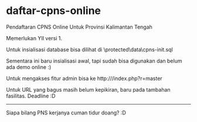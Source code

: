 daftar-cpns-online
==================

Pendaftaran CPNS Online Untuk Provinsi Kalimantan Tengah

Memerlukan YII versi 1. 

Untuk insialisasi database bisa dilihat di \protected\data\cpns-init.sql

Sementara ini baru insialisasi awal, tapi sudah bisa digunakan dan belum ada demo online :)

Untuk mengakses fitur admin bisa ke http://<domain>/index.php?r=master

Untuk URL yang bagus masih belum kepikiran, baru pada tambahan fasilitas. Deadline :D

--------------

Siapa bilang PNS kerjanya cuman tidur doang? :D 
